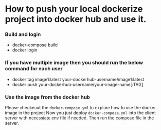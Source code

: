 # How to push your local dockerize project into docker hub and use it.
### Build and login
- docker-compose build
- docker login
### If you have multiple image then you should run the below command for each user
- docker tag image1:latest your-dockerhub-username/image1:latest
- docker push your-dockerhub-username/your-image-name[:TAG]

### Use the image from the docker hub
Please checkeout the `docker-compose.yml` to explore how to  use the docker image in the project
Now you just deploy `docker-compose.yml` into the client server with necessiate env file if needed.
Then run the compose file in the server.



